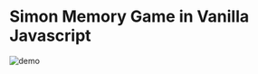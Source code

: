 # Simon Memory Game in Vanilla Javascript
![demo](https://user-images.githubusercontent.com/10107412/135711985-2c0e4b4b-5df8-43fc-813f-accc17186410.gif)
